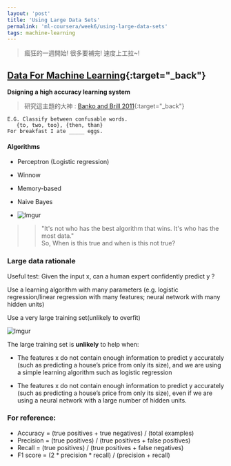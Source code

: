 ```yaml
---
layout: 'post'
title: 'Using Large Data Sets'
permalink: 'ml-coursera/week6/using-large-data-sets'
tags: machine-learning  
---
```


> 瘋狂的一週開始! 很多要補完! 速度上工拉~!

## [Data For Machine Learning](https://www.coursera.org/learn/machine-learning/lecture/XcNcz/data-for-machine-learning){:target="_back"}

__Dsigning a high accuracy learning system__

> 研究這主題的大神 : [Banko and Brill 2011](https://www.aclweb.org/anthology/P01-1005){:target="_back"}

~~~
E.G. Classify between confusable words.
   {to, two, too}, {then, than}
For breakfast I ate _____ eggs.
~~~

#### Algorithms
   - Perceptron (Logistic regression)
   - Winnow
   - Memory-based
   - Naive Bayes
   
- ![Imgur](https://i.imgur.com/eB8iP6jm.gif)
>> "It's not who has the best algorithm that wins. It's who has the most data."
>> <br/>So, When is this true and when is this not true?


### Large data rationale

Useful test: Given the input x, can a human expert confidently predict y ?

Use a learning algorithm with many parameters (e.g. logistic regression/linear regression with many features; neural network with many hidden units)

Use a very large training set(unlikely to overfit)

![Imgur](https://i.imgur.com/djjFtSUh.gif)

The large training set is __unlikely__ to help when:
   - The features x do not contain enough information to predict y accurately (such as predicting a house’s price from only its size), and we are using a simple learning algorithm such as logistic regression

   -  The features x do not contain enough information to predict y accurately (such as predicting a house’s price from only its size), even if we are using a neural network with a large number of hidden units.


### For reference:

- Accuracy = (true positives + true negatives) / (total examples)
- Precision = (true positives) / (true positives + false positives)
- Recall = (true positives) / (true positives + false negatives)
- F1 score = (2 * precision * recall) / (precision + recall)